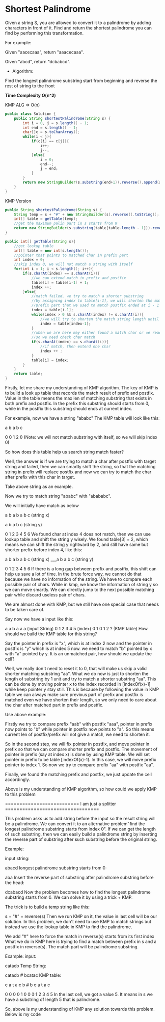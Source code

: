 # Shortest Palindrome

Given a string S, you are allowed to convert it to a palindrome by adding characters in front of it. Find and return the shortest palindrome you can find by performing this transformation.

For example:

Given "aacecaaa", return "aaacecaaa".

Given "abcd", return "dcbabcd".

* Algorithm:

Find the longest palindrome substring start from beginning and reverse the rest of string to the front

**Time Complexity O(n^2)**

KMP ALG => O(n)

```java
public class Solution {
    public String shortestPalindrome(String s) {
        int i = 0, j = s.length() - 1;
        int end = s.length() - 1;
        char[]c = s.toCharArray();
        while(i < j){
            if(c[i] == c[j]){
                i++;
                j--;
            }else{
                i = 0;
                end--;
                j = end;
            }
        }
        return new StringBuilder(s.substring(end+1)).reverse().append(s).toString();
    }
}
```

KMP Version

```java
public String shortestPalindrome(String s) {
    String temp = s + "#" + new StringBuilder(s).reverse().toString();
    int[] table = getTable(temp);
    //get the maximum palin part in s starts from 0
    return new StringBuilder(s.substring(table[table.length - 1])).reverse().toString() + s;
}

public int[] getTable(String s){
    //get lookup table
    int[] table = new int[s.length()];
    //pointer that points to matched char in prefix part
    int index = 0;
    //skip index 0, we will not match a string with itself
    for(int i = 1; i < s.length(); i++){
        if(s.charAt(index) == s.charAt(i)){
            //we can extend match in prefix and postfix
            table[i] = table[i-1] + 1;
            index ++;
        }else{
            //match failed, we try to match a shorter substring
            //by assigning index to table[i-1], we will shorten the match string length, and jump to the 
            //prefix part that we used to match postfix ended at i - 1
            index = table[i-1];
            while(index > 0 && s.charAt(index) != s.charAt(i)){
                //we will try to shorten the match string length until we revert to the beginning of match (index 1)
                index = table[index-1];
            }
            //when we are here may either found a match char or we reach the boundary and still no luck
            //so we need check char match
            if(s.charAt(index) == s.charAt(i)){
                //if match, then extend one char 
                index ++ ;
            }   
            table[i] = index;
        }   
    }
    return table;
}
```
Firstly, let me share my understanding of KMP algorithm.
The key of KMP is to build a look up table that records the match result of prefix and postfix.
Value in the table means the max len of matching substring that exists in both prefix and postfix.
In the prefix this substring should starts from 0, while in the postfix this substring should ends at current index.

For example, now we have a string "ababc"
The KMP table will look like this:

a b a b c

0 0 1 2 0
(Note: we will not match substring with itself, so we will skip index 0)

So how does this table help us search string match faster?

Well, the answer is if we are trying to match a char after postfix with target string and failed, then we can smartly shift the string, so that the matching string in prefix will replace postfix and now we can try to match the char after prefix with this char in target.

Take above string as an example.

Now we try to match string "ababc" with "abababc".

We will initially have match as below

a b a b a b c (string x)

a b a b c (string y)

0 1 2 3 4 5 6
We found char at index 4 does not match, then we can use lookup table and shift the string y wisely.
We found table[3] = 2, which means we can shift the string y rightward by 2, and still have same but shorter prefix before index 4, like this:

a b a b a b c (string x)
___a b a b c (string y)

0 1 2 3 4 5 6
If there is a long gap between prefix and postfix, this shift can help us save a lot of time.
In the brute force way, we cannot do that because we have no information of the string. We have to compare each possible pair of chars. While in kmp, we know the information of string y so we can move smartly. We can directly jump to the next possible matching pair while discard useless pair of chars.

We are almost done with KMP, but we still have one special case that needs to be taken care of.

Say now we have a input like this:

a a b a a a (input String)
0 1 2 3 4 5 (index)
0 1 0 1 2 ? (KMP table)
How should we build the KMP table for this string?

Say the pointer in prefix is "x", which is at index 2 now and the pointer in postfix is "y" which is at index 5 now. we need to match "b" pointed by x with "a" pointed by y. It is an unmatched pair, how should we update the cell?

Well, we really don't need to reset it to 0, that will make us skip a valid shorter matching substring "aa".
What we do now is just to shorten the length of substring by 1 unit and try to match a shorter substring "aa". This can be done by moving pointer x to the index recorded in [indexOf(x)-1] while keep pointer y stay still. This is because by following the value in KMP table we can always make sure previous part of prefix and postfix is matched even we have shorten their length, so we only need to care about the char after matched part in prefix and postfix.

Use above example:

Firstly we try to compare prefix "aab" with postfix "aaa", pointer in prefix now points to "b" while pointer in postfix now points to "a". So this means current len of postfix/prefix will not give a match, we need to shorten it.

So in the second step, we will fix pointer in postfix, and move pointer in prefix so that we can compare shorter prefix and postfix. The movement of pointer in prefix (say at index x) is done by using KMP table. We will set pointer in prefix to be table [indexOf(x)-1]. In this case, we will move prefix pointer to index 1. So now we try to compare prefix "aa" with postfix "aa".

Finally, we found the matching prefix and postfix, we just update the cell accordingly.

Above is my understanding of KMP algorithm, so how could we apply KMP to this problem

========================== I am just a splitter =================================

This problem asks us to add string before the input so the result string will be a palindrome.
We can convert it to an alternative problem"find the longest palindrome substring starts from index 0".
If we can get the length of such substring, then we can easily build a palindrome string by inserting the reverse part of substring after such substring before the original string.

Example:

input string:

abacd
longest palindrome substring starts from 0:

aba
Insert the reverse part of substring after palindrome substring before the head:

dcabacd
Now the problem becomes how to find the longest palindrome substring starts from 0.
We can solve it by using a trick + KMP.

The trick is to build a temp string like this:

s + "#" + reverse(s)
Then we run KMP on it, the value in last cell will be our solution. In this problem, we don't need to use KMP
to match strings but instead we use the lookup table in KMP to find the palindrome.

We add "#" here to force the match in reverse(s) starts from its first index
What we do in KMP here is trying to find a match between prefix in s and a postfix in reverse(s). The match part will be palindrome substring.

Example:
input:

catacb
Temp String:

catacb # bcatac
KMP table:

c a t a c b # b c a t a c

0 0 0 0 1 0 0 0 1 2 3 4 5
In the last cell, we got a value 5. It means in s we have a substring of length 5 that is palindrome.

So, above is my understanding of KMP any solution towards this problem. Below is my code

